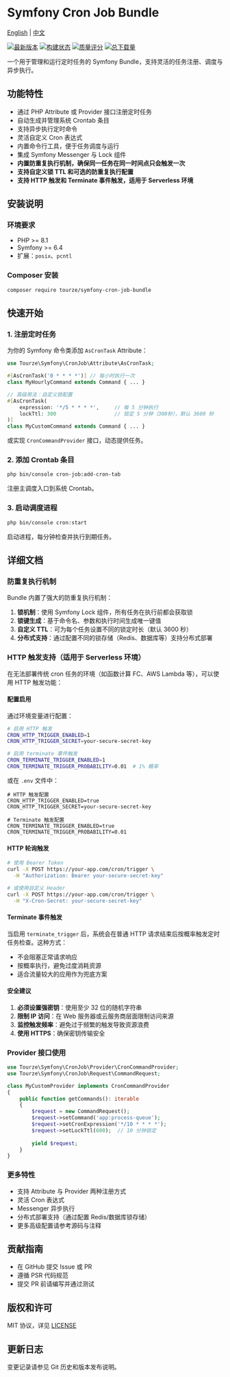 # Symfony Cron Job Bundle

[English](README.md) | [中文](README.zh-CN.md)

[![最新版本](https://img.shields.io/packagist/v/tourze/symfony-cron-job-bundle.svg?style=flat-square)](https://packagist.org/packages/tourze/symfony-cron-job-bundle)
[![构建状态](https://img.shields.io/travis/tourze/symfony-cron-job-bundle/master.svg?style=flat-square)](https://travis-ci.org/tourze/symfony-cron-job-bundle)
[![质量评分](https://img.shields.io/scrutinizer/g/tourze/symfony-cron-job-bundle.svg?style=flat-square)](https://scrutinizer-ci.com/g/tourze/symfony-cron-job-bundle)
[![总下载量](https://img.shields.io/packagist/dt/tourze/symfony-cron-job-bundle.svg?style=flat-square)](https://packagist.org/packages/tourze/symfony-cron-job-bundle)

一个用于管理和运行定时任务的 Symfony Bundle，支持灵活的任务注册、调度与异步执行。

## 功能特性

- 通过 PHP Attribute 或 Provider 接口注册定时任务
- 自动生成并管理系统 Crontab 条目
- 支持异步执行定时命令
- 灵活自定义 Cron 表达式
- 内置命令行工具，便于任务调度与运行
- 集成 Symfony Messenger 与 Lock 组件
- **内置防重复执行机制，确保同一任务在同一时间点只会触发一次**
- **支持自定义锁 TTL 和可选的防重复执行配置**
- **支持 HTTP 触发和 Terminate 事件触发，适用于 Serverless 环境**

## 安装说明

### 环境要求

- PHP >= 8.1
- Symfony >= 6.4
- 扩展：`posix`、`pcntl`

### Composer 安装

```bash
composer require tourze/symfony-cron-job-bundle
```

## 快速开始

### 1. 注册定时任务

为你的 Symfony 命令类添加 `AsCronTask` Attribute：

```php
use Tourze\Symfony\CronJob\Attribute\AsCronTask;

#[AsCronTask('0 * * * *')] // 每小时执行一次
class MyHourlyCommand extends Command { ... }

// 高级用法：自定义锁配置
#[AsCronTask(
    expression: '*/5 * * * *',     // 每 5 分钟执行
    lockTtl: 300                   // 锁定 5 分钟（300秒），默认 3600 秒
)]
class MyCustomCommand extends Command { ... }
```

或实现 `CronCommandProvider` 接口，动态提供任务。

### 2. 添加 Crontab 条目

```bash
php bin/console cron-job:add-cron-tab
```

注册主调度入口到系统 Crontab。

### 3. 启动调度进程

```bash
php bin/console cron:start
```

启动进程，每分钟检查并执行到期任务。

## 详细文档

### 防重复执行机制

Bundle 内置了强大的防重复执行机制：

1. **锁机制**：使用 Symfony Lock 组件，所有任务在执行前都会获取锁
2. **锁键生成**：基于命令名、参数和执行时间生成唯一键值
3. **自定义 TTL**：可为每个任务设置不同的锁定时长（默认 3600 秒）
4. **分布式支持**：通过配置不同的锁存储（Redis、数据库等）支持分布式部署

### HTTP 触发支持（适用于 Serverless 环境）

在无法部署传统 cron 任务的环境（如函数计算 FC、AWS Lambda 等），可以使用 HTTP 触发功能：

#### 配置启用

通过环境变量进行配置：

```bash
# 启用 HTTP 触发
CRON_HTTP_TRIGGER_ENABLED=1
CRON_HTTP_TRIGGER_SECRET=your-secure-secret-key

# 启用 terminate 事件触发
CRON_TERMINATE_TRIGGER_ENABLED=1
CRON_TERMINATE_TRIGGER_PROBABILITY=0.01  # 1% 概率
```

或在 `.env` 文件中：

```env
# HTTP 触发配置
CRON_HTTP_TRIGGER_ENABLED=true
CRON_HTTP_TRIGGER_SECRET=your-secure-secret-key

# Terminate 触发配置  
CRON_TERMINATE_TRIGGER_ENABLED=true
CRON_TERMINATE_TRIGGER_PROBABILITY=0.01
```

#### HTTP 轮询触发

```bash
# 使用 Bearer Token
curl -X POST https://your-app.com/cron/trigger \
  -H "Authorization: Bearer your-secure-secret-key"

# 或使用自定义 Header
curl -X POST https://your-app.com/cron/trigger \
  -H "X-Cron-Secret: your-secure-secret-key"
```

#### Terminate 事件触发

当启用 `terminate_trigger` 后，系统会在普通 HTTP 请求结束后按概率触发定时任务检查。这种方式：

- 不会阻塞正常请求响应
- 按概率执行，避免过度消耗资源
- 适合流量较大的应用作为兜底方案

#### 安全建议

1. **必须设置强密钥**：使用至少 32 位的随机字符串
2. **限制 IP 访问**：在 Web 服务器或云服务商层面限制访问来源
3. **监控触发频率**：避免过于频繁的触发导致资源浪费
4. **使用 HTTPS**：确保密钥传输安全

### Provider 接口使用

```php
use Tourze\Symfony\CronJob\Provider\CronCommandProvider;
use Tourze\Symfony\CronJob\Request\CommandRequest;

class MyCustomProvider implements CronCommandProvider
{
    public function getCommands(): iterable
    {
        $request = new CommandRequest();
        $request->setCommand('app:process-queue');
        $request->setCronExpression('*/10 * * * *');
        $request->setLockTtl(600);  // 10 分钟锁定
        
        yield $request;
    }
}
```

### 更多特性

- 支持 Attribute 与 Provider 两种注册方式
- 灵活 Cron 表达式
- Messenger 异步执行
- 分布式部署支持（通过配置 Redis/数据库锁存储）
- 更多高级配置请参考源码与注释

## 贡献指南

- 在 GitHub 提交 Issue 或 PR
- 遵循 PSR 代码规范
- 提交 PR 前请编写并通过测试

## 版权和许可

MIT 协议，详见 [LICENSE](LICENSE)

## 更新日志

变更记录请参见 Git 历史和版本发布说明。
